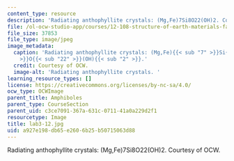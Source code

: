 ```yaml
---
content_type: resource
description: 'Radiating anthophyllite crystals: (Mg,Fe)7Si8O22(OH)2. Courtesy of OCW.'
file: /ol-ocw-studio-app/courses/12-108-structure-of-earth-materials-fall-2004/a927e198db65e2606b25b50715063d88_lab3-12.jpg
file_size: 37853
file_type: image/jpeg
image_metadata:
  caption: 'Radiating anthophyllite crystals: (Mg,Fe){{< sub "7" >}}Si{{< sub "8"
    >}}O{{< sub "22" >}}(OH){{< sub "2" >}}.'
  credit: Courtesy of OCW.
  image-alt: 'Radiating anthophyllite crystals. '
learning_resource_types: []
license: https://creativecommons.org/licenses/by-nc-sa/4.0/
ocw_type: OCWImage
parent_title: Amphiboles
parent_type: CourseSection
parent_uid: c3ce7091-367a-631c-0711-41a0a229d2f1
resourcetype: Image
title: lab3-12.jpg
uid: a927e198-db65-e260-6b25-b50715063d88
---
```

Radiating anthophyllite crystals: (Mg,Fe)7Si8O22(OH)2. Courtesy of OCW.